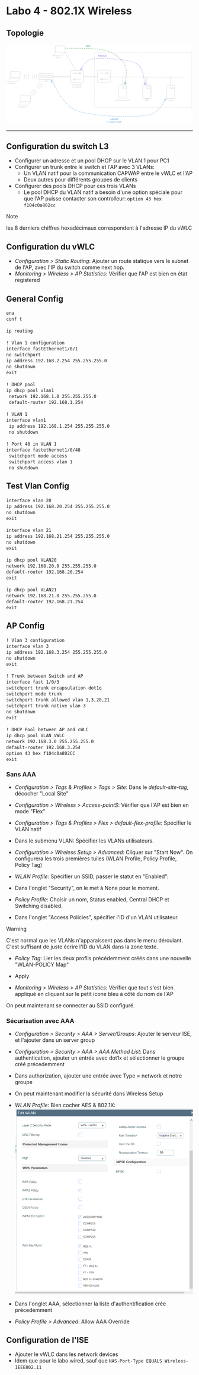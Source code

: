 # Labo 4 - 802.1X Wireless

## Topologie

![](Images/Lab5_Topology.png)

---
## Configuration du switch L3

- Configurer un adresse et un pool DHCP sur le VLAN 1 pour PC1
- Configurer un trunk entre le switch et l'AP avec 3 VLANs:  
	- Un VLAN natif pour la communication CAPWAP entre le vWLC et l'AP
	- Deux autres pour différents groupes de clients
- Configurer des pools DHCP pour ces trois VLANs
	- Le pool DHCP du VLAN natif a besoin d'une option spéciale pour que l'AP puisse contacter son controlleur: `option 43 hex f104c0a802cc`

> [!NOTE]
> les 8 derniers chiffres hexadécimaux correspondent à l'adresse IP du vWLC

## Configuration du vWLC

- *Configuration > Static Routing*: Ajouter un route statique vers le subnet de l'AP, avec l'IP du switch comme next hop.
- *Monitoring > Wireless > AP Statistics*: Vérifier que l'AP est bien en état registered

## General Config

```
ena
conf t

ip routing

! Vlan 1 configuration
interface fastEthernet1/0/1
no switchport
ip address 192.168.2.254 255.255.255.0
no shutdown
exit

! DHCP pool
ip dhcp pool vlan1
 network 192.168.1.0 255.255.255.0
 default-router 192.168.1.254

! VLAN 1
interface vlan1
 ip address 192.168.1.254 255.255.255.0
 no shutdown

! Port 48 in VLAN 1
interface fastethernet1/0/48
 switchport mode access
 switchport access vlan 1
 no shutdown
```

## Test Vlan Config
```
interface vlan 20
ip address 192.168.20.254 255.255.255.0
no shutdown
exit

interface vlan 21
ip address 192.168.21.254 255.255.255.0
no shutdown
exit

ip dhcp pool VLAN20
network 192.168.20.0 255.255.255.0
default-router 192.168.20.254
exit

ip dhcp pool VLAN21
network 192.168.21.0 255.255.255.0
default-router 192.168.21.254
exit
```

## AP Config

```
! Vlan 3 configuration
interface vlan 3
ip address 192.168.3.254 255.255.255.0
no shutdown
exit

! Trunk between Switch and AP
interface fast 1/0/3
switchport trunk encapsulation dot1q
switchport mode trunk
switchport trunk allowed vlan 1,3,20,21
switchport trunk native vlan 3
no shutdown
exit

! DHCP Pool between AP and cWLC
ip dhcp pool VLAN_VWLC
network 192.168.3.0 255.255.255.0
default-router 192.168.3.254
option 43 hex f104c0a802CC
exit
```


### Sans AAA

- *Configuration > Tags & Profiles > Tags > Site*: Dans le *default-site-tag*, décocher "Local Site"
- *Configuration > Wireless > Access-pointS*: Vérifier que l'AP est bien en mode "Flex"
- *Configuration > Tags & Profiles > Flex > default-flex-profile*: Spécifier le VLAN natif
- Dans le submenu VLAN: Spécifier les VLANs utilisateurs.

- *Configuration > Wireless Setup > Advanced*: Cliquer sur "Start Now". On configurera les trois premières tuiles (WLAN Profile, Policy Profile, Policy Tag)
- *WLAN Profile*: Spécifier un SSID, passer le statut en "Enabled".
- Dans l'onglet "Security", on le met à None pour le moment.
- *Policy Profile*: Choisir un nom, Status enabled, Central DHCP et Switching disabled.
- Dans l'onglet "Access Policies", spécifier l'ID d'un VLAN utilisateur.

> [!WARNING]
> C'est normal que les VLANs n'apparaissent pas dans le menu déroulant. C'est suffisant de juste écrire l'ID du VLAN dans la zone texte.

- *Policy Tag*: Lier les deux profils précédemment créés dans une nouvelle "WLAN-POLICY Map"
- Apply

- *Monitoring > Wireless > AP Statistics*: Vérifier que tout s'est bien appliqué en cliquant sur le petit icone bleu à côté du nom de l'AP

On peut maintenant se connecter au SSID configuré.
 
### Sécurisation avec AAA

- *Configuration > Security > AAA > Server/Groups*: Ajouter le serveur ISE, et l'ajouter dans un server group
- *Configuration > Security > AAA > AAA Method List*: Dans authentication, ajouter un entrée avec dot1x et sélectionner le groupe créé précedemment
- Dans authorization, ajouter une entrée avec Type = network et notre groupe

- On peut maintenant modifier la sécurité dans Wireless Setup
- *WLAN Profile*: Bien cocher AES & 802.1X:  
![](Images/Lab5_WLANProfileSecured.png)
- Dans l'onglet AAA, sélectionner la liste d'authentification crée précedemment
- *Policy Profile > Advanced*: Allow AAA Override 

## Configuration de l'ISE

- Ajouter le vWLC dans les network devices
- Idem que pour le labo wired, sauf que `NAS-Port-Type EQUALS Wireless-IEEE802.11`
